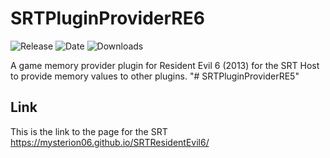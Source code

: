 # SRTPluginProviderRE6
![Release](https://img.shields.io/github/v/release/Mysterion06/SRTPluginProviderRE6?label=current%20release&style=for-the-badge)
![Date](https://img.shields.io/github/release-date/Mysterion06/SRTPluginProviderRE6?style=for-the-badge)
![Downloads](https://img.shields.io/github/downloads/Mysterion06/SRTPluginProviderRE6/total?color=%23007EC6&style=for-the-badge)

A game memory provider plugin for Resident Evil 6 (2013) for the SRT Host to provide memory values to other plugins.
"# SRTPluginProviderRE5"

## Link

This is the link to the page for the SRT https://mysterion06.github.io/SRTResidentEvil6/
